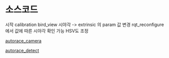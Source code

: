 # 소스코드

시작 calibration
bird_view 시야각 -> extrinsic 의 param 값 변경 rqt_reconfigure에서 값에 따른 시야각 확인 가능
HSV도 조정

[autorace_camera](%E1%84%89%E1%85%A9%E1%84%89%E1%85%B3%E1%84%8F%E1%85%A9%E1%84%83%E1%85%B3%20892db/autorace_c%20177ad.md)

[autorace_detect](%E1%84%89%E1%85%A9%E1%84%89%E1%85%B3%E1%84%8F%E1%85%A9%E1%84%83%E1%85%B3%20892db/autorace_d%20f173f.md)